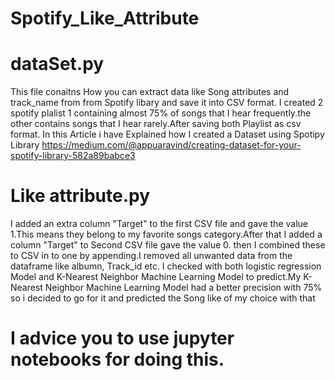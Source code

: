 # Spotify_Like_Attribute
# dataSet.py 
 This file conaitns How you can extract data like Song attributes and track_name from  from Spotify libary  and save it into CSV format.
I created 2 spotify plalist 1 containing  almost 75% of songs that I hear frequently.the other contains songs that I hear rarely.After saving  both Playlist as csv format. In this Article i have Explained how I created a Dataset using Spotipy Library https://medium.com/@appuaravind/creating-dataset-for-your-spotify-library-582a89babce3
# Like attribute.py
I added an extra column "Target" to the first CSV file and gave the value 1.This means they belong to my favorite songs category.After that I added a column "Target" to Second CSV file gave the value 0. then I combined these to CSV in to one by appending.I removed all unwanted data from the dataframe like albumn, Track_id etc. I checked with both logistic regression Model and  K-Nearest Neighbor Machine Learning Model to predict.My K-Nearest Neighbor Machine Learning Model
had a better precision with 75% so i decided to go for it  and  predicted the Song like of my choice with that 
# I advice you to use jupyter notebooks for doing this.  
